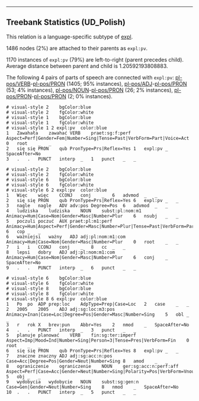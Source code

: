 

--------------------------------------------------------------------------------

## Treebank Statistics (UD_Polish)

This relation is a language-specific subtype of [expl]().

1486 nodes (2%) are attached to their parents as `expl:pv`.

1170 instances of `expl:pv` (79%) are left-to-right (parent precedes child).
Average distance between parent and child is 1.20592193808883.

The following 4 pairs of parts of speech are connected with `expl:pv`: [pl-pos/VERB]()-[pl-pos/PRON]() (1405; 95% instances), [pl-pos/ADJ]()-[pl-pos/PRON]() (53; 4% instances), [pl-pos/NOUN]()-[pl-pos/PRON]() (26; 2% instances), [pl-pos/PRON]()-[pl-pos/PRON]() (2; 0% instances).


~~~ conllu
# visual-style 2	bgColor:blue
# visual-style 2	fgColor:white
# visual-style 1	bgColor:blue
# visual-style 1	fgColor:white
# visual-style 1 2 expl:pv	color:blue
1	Zawahała	zawahać	VERB	praet:sg:f:perf	Aspect=Perf|Gender=Fem|Number=Sing|Tense=Past|VerbForm=Part|Voice=Act	0	root	_	_
2	się	się	PRON	qub	PronType=Prs|Reflex=Yes	1	expl:pv	_	SpaceAfter=No
3	.	.	PUNCT	interp	_	1	punct	_	_

~~~


~~~ conllu
# visual-style 2	bgColor:blue
# visual-style 2	fgColor:white
# visual-style 6	bgColor:blue
# visual-style 6	fgColor:white
# visual-style 6 2 expl:pv	color:blue
1	Więc	więc	CCONJ	conj	_	6	advmod	_	_
2	się	się	PRON	qub	PronType=Prs|Reflex=Yes	6	expl:pv	_	_
3	nagle	nagle	ADV	adv:pos	Degree=Pos	6	advmod	_	_
4	ludziska	ludziska	NOUN	subst:pl:nom:m1	Animacy=Hum|Case=Nom|Gender=Masc|Number=Plur	6	nsubj	_	_
5	poczuli	poczuć	AUX	praet:pl:m1:perf	Animacy=Hum|Aspect=Perf|Gender=Masc|Number=Plur|Tense=Past|VerbForm=Part|Voice=Act	6	cop	_	_
6	ważniejsi	ważny	ADJ	adj:pl:nom:m1:com	Animacy=Hum|Case=Nom|Gender=Masc|Number=Plur	0	root	_	_
7	i	i	CCONJ	conj	_	8	cc	_	_
8	lepsi	dobry	ADJ	adj:pl:nom:m1:com	Animacy=Hum|Case=Nom|Gender=Masc|Number=Plur	6	conj	_	SpaceAfter=No
9	.	.	PUNCT	interp	_	6	punct	_	_

~~~


~~~ conllu
# visual-style 6	bgColor:blue
# visual-style 6	fgColor:white
# visual-style 8	bgColor:blue
# visual-style 8	fgColor:white
# visual-style 8 6 expl:pv	color:blue
1	Po	po	ADP	prep:loc	AdpType=Prep|Case=Loc	2	case	_	_
2	2005	2005	ADJ	adj:sg:loc:m3:pos	Animacy=Inan|Case=Loc|Degree=Pos|Gender=Masc|Number=Sing	5	obl	_	_
3	r	rok	X	brev:pun	Abbr=Yes	2	nmod	_	SpaceAfter=No
4	.	.	PUNCT	interp	_	3	punct	_	_
5	planuje	planować	VERB	fin:sg:ter:imperf	Aspect=Imp|Mood=Ind|Number=Sing|Person=3|Tense=Pres|VerbForm=Fin	0	root	_	_
6	się	się	PRON	qub	PronType=Prs|Reflex=Yes	8	expl:pv	_	_
7	znaczne	znaczny	ADJ	adj:sg:acc:n:pos	Case=Acc|Degree=Pos|Gender=Neut|Number=Sing	8	amod	_	_
8	ograniczenie	ograniczenie	NOUN	ger:sg:acc:n:perf:aff	Aspect=Perf|Case=Acc|Gender=Neut|Number=Sing|Polarity=Pos|VerbForm=Vnoun	5	obj	_	_
9	wydobycia	wydobycie	NOUN	subst:sg:gen:n	Case=Gen|Gender=Neut|Number=Sing	8	nmod	_	SpaceAfter=No
10	.	.	PUNCT	interp	_	5	punct	_	_

~~~


